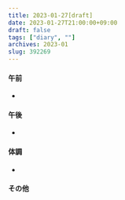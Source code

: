 ```yaml
---
title: 2023-01-27[draft]
date: 2023-01-27T21:00:00+09:00
draft: false
tags: ["diary", ""]
archives: 2023-01
slug: 392269
---
```

#### 午前
- 
#### 午後
- 
#### 体調
- 
#### その他